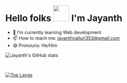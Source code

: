 # Hello folks <img src="https://c.tenor.com/xS_t2ANBv9UAAAAj/elsalla.gif" width="50px"> I'm Jayanth
 


- 🌱 I’m currently learning Web development
- 📫 How to reach me: <a>jayanthnalluri353@gmail.com</a>
- 😄 Pronouns: He/Him



![Jayanth's GitHub stats](https://github-readme-stats.vercel.app/api?username=jayanth353&show_icons=true&theme=radical)

<br>

[![Top Langs](https://github-readme-stats.vercel.app/api/top-langs/?username=jayanth353&hide=scss,less&theme=radical)](https://github.com/jayanth353/github-readme-stats)
